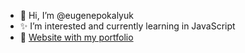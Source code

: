 - 👋 Hi, I’m @eugenepokalyuk
- ✨ I’m interested and currently learning in JavaScript
- 👀 [Website with my portfolio](https://eugenepokalyuk.github.io/profile-new/)

<!---
eugenepokalyuk/eugenepokalyuk is a ✨ special ✨ repository because its `README.md` (this file) appears on your GitHub profile.
You can click the Preview link to take a look at your changes.
--->
